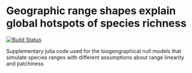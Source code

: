 # Geographic range shapes explain global hotspots of species richness

[![Build Status](https://github.com/mkborregaard/mypkg.jl/actions/workflows/CI.yml/badge.svg?branch=main)](https://github.com/mkborregaard/mypkg.jl/actions/workflows/CI.yml?query=branch%3Amain)


Supplementary julia code used for the biogeographical null models that simulate species ranges with different assumptions about range linearity and patchiness

